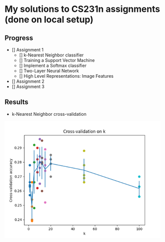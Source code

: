 # My solutions to CS231n assignments (done on local setup)

## Progress

- [] Assignment 1
  - [] k-Nearest Neighbor classifier
  - [] Training a Support Vector Machine
  - [] Implement a Softmax classifier
  - [] Two-Layer Neural Network
  - [] High Level Representations: Image Features
- [] Assignment 2
- [] Assignment 3

## Results

* k-Nearest Neighbor cross-validation

![knn cross-validation](./assets/cross-validation-knn.png)
